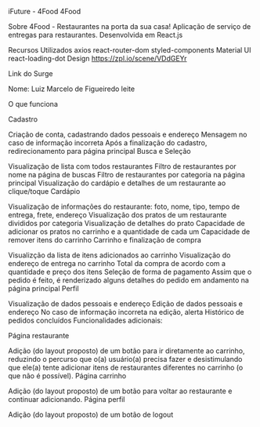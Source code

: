 iFuture - 4Food
4Food

Sobre
4Food - Restaurantes na porta da sua casa!
Aplicação de serviço de entregas para restaurantes. Desenvolvida em React.js

Recursos Utilizados
axios
react-router-dom
styled-components
Material UI
react-loading-dot
Design
https://zpl.io/scene/VDdGEYr


Link do Surge


Nome: Luiz Marcelo de Figueiredo leite


O que funciona

Cadastro

Criação de conta, cadastrando dados pessoais e endereço
Mensagem no caso de informação incorreta
Após a finalização do cadastro, redirecionamento para página principal
Busca e Seleção

Visualização de lista com todos restaurantes
Filtro de restaurantes por nome na página de buscas
Filtro de restaurantes por categoria na página principal
Visualização do cardápio e detalhes de um restaurante ao clique/toque
Cardápio

Visualização de informações do restaurante: foto, nome, tipo, tempo de entrega, frete, endereço
Visualização dos pratos de um restaurante divididos por categoria
Visualização de detalhes do prato
Capacidade de adicionar os pratos no carrinho e a quantidade de cada um
Capacidade de remover itens do carrinho
Carrinho e finalização de compra

Visualizção da lista de itens adicionados ao carrinho
Visualização do endereço de entrega no carrinho
Total da compra de acordo com a quantidade e preço dos itens
Seleção de forma de pagamento
Assim que o pedido é feito, é renderizado alguns detalhes do pedido em andamento na página principal
Perfil

Visualização de dados pessoais e endereço
Edição de dados pessoais e endereço
No caso de informação incorreta na edição, alerta
Histórico de pedidos concluídos
Funcionalidades adicionais:

Página restaurante

Adição (do layout proposto) de um botão para ir diretamente ao carrinho, reduzindo o percurso que o(a) usuário(a) precisa fazer e desistimulando que ele(a) tente adicionar itens de restaurantes diferentes no carrinho (o que não é possível).
Página carrinho

Adição (do layout proposto) de um botão para voltar ao restaurante e continuar adicionando.
Página perfil

Adição (do layout proposto) de um botão de logout